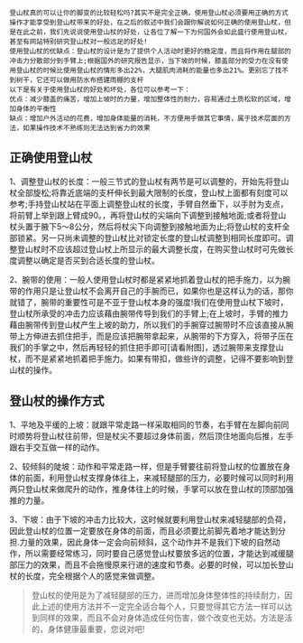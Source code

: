 	登山杖真的可以让你的脚变的比较轻松吗?其实不是完全正确，使用登山杖必须要用正确的方式操作才能享受到登山杖带来的好处，在之后的叙述中我们会跟你解说如何正确的使用登山杖，但是在此之前，我们先说说使用登山杖的好处，让各位了解一下为何国外会如此盛行使用登山杖，甚至有网站特别研究登山杖对一般远足的好处!
	使用登山杖的优缺点：登山杖的设计是为了提供个人活动时更好的稳定度，而且将作用在腿部的冲击力分散部分到手臂上;根据国外的研究报告显示，当下坡的时候，膝盖部分的受力在没有使用登山杖的时候比使用登山杖的情形多出22%，大腿肌肉消耗的能量也多出21%。更别忘了找不到树干，它还可以做用防水布搭建雨棚的支杆
	以下是有关于使用登山杖的好处和坏处，各位可以参考一下：
	优点：减少膝盖的痛苦，增加上坡时的力量，增加整体性的耐力，容易通过土质松软的区域，增加身体的平衡性
	缺点：增加户外活动的花费，增加身体能量的消耗，不方便用手做其它事情，属于技术层面的方法，如果操作技术不熟练则无法达到省力的效果

## 正确使用登山杖

1、调整登山杖的长度：一般三节式的登山杖有两节是可以调整的，开始先将登山杖全部旋松;将靠近底端的支杆伸长到最大限制的长度，登山杖上面都有刻度可以参考;手持登山杖站在平面上调整登山杖的长度，手臂自然垂下，以手肘为支点，将前臂上举到跟上臂成90。，再将登山杖的尖端向下调整到接触地面;或者将登山杖头置于腋下5～8公分，然后将杖尖下向调整到接触地面为止;将登山杖的支杆全部锁紧。另一只尚未调整的登山杖比对锁定长度的登山杖调整到相同长度即可。调整登山杖时不应该超过登山杖上所显示的最大调整长度，在购买登山杖时可先做长度调整以确定是否买到合适长度的登山杖。

2、腕带的使用：一般人使用登山杖时都是紧紧地抓着登山杖的把手施力，以为腕带的作用只是让登山杖不会离开自己的手腕而已，如果你也是这样认为的话，那你就错了，腕带的重要性可是不亚于登山杖本身的强度!我们在使用登山杖下坡时，登山杖所承受的冲击力应该藉由腕带传导到我们的手臂上;在上坡时，手臂的推力藉由腕带传到登山杖产生上坡的助力，所以我们的手腕穿过腕带时不应该直接从腕带上方伸进去抓住把手，而是应该把腕带拿起来，从腕带的下方穿入，将带子压在我们的手掌之中，然后再轻轻的抓住把手即可[请看附图]，透过腕带来支撑登山杖，而不是紧紧地抓着把手施力。如果有带扣，做些许的调整，记得不要影响到登山杖的操作。

## 登山杖的操作方式

1、平地及平缓的上坡：就跟平常走路一样采取相同的节奏，右手臂在左脚向前同时顺势将登山杖往前带，但是杖尖不要超过身体前面，然后顶住地面向后推，左手跟右手交互做一样的动作。

2、较倾斜的陡坡：动作和平常走路一样，但是手臂要往前将登山杖的位置放在身体的前面，利用登山杖支撑身体往上，来减轻腿部的压力，必要时候可以同时利用两只登山杖来做爬升的动作，推身体往上的时候，手掌可以放在登山杖的顶部加强推的力量。

3、下坡：由于下坡的冲击力比较大，这时候就要利用登山杖来减轻腿部的负荷，因此登山杖的位置一定要放在身体的前面，而且必须要比前脚先着地才能达到分担.力量的效果，因此身体一定会向前倾斜，这个动作并不是我们下坡的自然动作，所以需要经常练习，同时要自己感觉登山杖要放多远的位置，才能达到减缓腿部压力的效果，而且不会拖慢原来行进的速度和节奏。必要的时候，可以加长登山杖的长度，完全根据个人的感觉来做调整。

>登山杖的使用是为了减轻腿部的压力，进而增加身体整体性的持续耐力，因此上述的使用方法并不一定完全适合每个人，只要觉得其它方法一样可以达到同样的效果，而且不会对身体造成任何伤害，做个改变也无妨。方法是活的，身体健康最重要，您说对吧!
